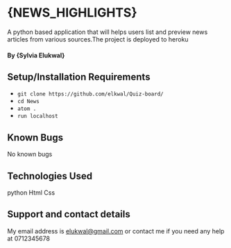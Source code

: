 # {NEWS_HIGHLIGHTS}
A python based application that will helps users list and preview news articles from various sources.The project is deployed to heroku
#### By **{Sylvia Elukwal}**

## Setup/Installation Requirements
*  `git clone https://github.com/elkwal/Quiz-board/`
*   `cd News`
*  `atom .`
* `run localhost`

## Known Bugs
No known bugs
## Technologies Used
python
Html
Css
## Support and contact details
My email address is elukwal@gmail.com or contact me if you need any help at 0712345678
